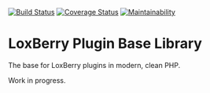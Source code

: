 [![Build Status](https://travis-ci.org/moay/loxberry-plugin-base-php.svg?branch=master)](https://travis-ci.org/moay/loxberry-plugin-base-php)
[![Coverage Status](https://coveralls.io/repos/github/moay/loxberry-plugin-base-php/badge.svg?branch=master)](https://coveralls.io/github/moay/loxberry-plugin-base-php?branch=master)
[![Maintainability](https://api.codeclimate.com/v1/badges/8b4845cd008e0fe936df/maintainability)](https://codeclimate.com/github/moay/loxberry-plugin-base-php/maintainability)

# LoxBerry Plugin Base Library
The base for LoxBerry plugins in modern, clean PHP.

Work in progress.
